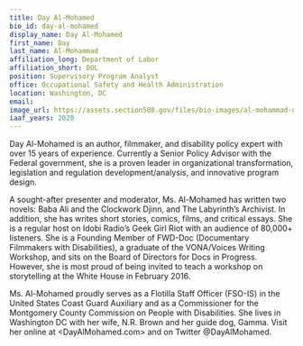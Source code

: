```yaml
---
title: Day Al-Mohamed
bio_id: day-al-mohamed
display_name: Day Al-Mohamed
first_name: Day
last_name: Al-Mohammad
affiliation_long: Department of Labor
affiliation_short: DOL
position: Supervisory Program Analyst
office: Occupational Safety and Health Administration
location: Washington, DC
email: 
image_url: https://assets.section508.gov/files/bio-images/al-mohammad-day.png
iaaf_years: 2020
---
```

Day Al-Mohamed is an author, filmmaker, and disability policy expert with over 15 years of experience. Currently a Senior Policy Advisor with the Federal government, she is a proven leader in organizational transformation, legislation and regulation development/analysis, and innovative program design. 

A sought-after presenter and moderator, Ms. Al-Mohamed has written two novels: Baba Ali and the Clockwork Djinn, and The Labyrinth’s Archivist. In addition, she has writes short stories, comics, films, and critical essays. She is a regular host on Idobi Radio’s Geek Girl Riot with an audience of 80,000+ listeners. She is a Founding Member of FWD-Doc (Documentary Filmmakers with Disabilities), a graduate of the VONA/Voices Writing Workshop, and sits on the Board of Directors for Docs in Progress. However, she is most proud of being invited to teach a workshop on storytelling at the White House in February 2016.  

Ms. Al-Mohamed proudly serves as a Flotilla Staff Officer (FSO-IS) in the United States Coast Guard Auxiliary and as a Commissioner for the Montgomery County Commission on People with Disabilities. She lives in Washington DC with her wife, N.R. Brown and her guide dog, Gamma. Visit her online at <DayAlMohamed.com> and on Twitter @DayAlMohamed.